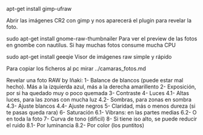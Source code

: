 apt-get install gimp-ufraw

Abrir las imágenes CR2 con gimp y nos aparecerá el plugin para revelar la foto.


sudo apt-get install gnome-raw-thumbnailer
Para ver el preview de las fotos en gnombe con nautilus.
Si hay muchas fotos consume mucha CPU


sudo apt-get install geeqie
Visor de imágenes raw simple y rápido


Para copiar los ficheros al pc mirar ../camaras_fotos.md


Revelar una foto RAW by Iñaki:
1- Balance de blancos (puede estar mal hecho). Más a la izquierda azul, más a la derecha amarillento
2- Exposición, por si ha quedado muy o poco quemada
3- Contraste
4- Luces
4.1- Altas luces, para las zonas con mucha luz
4.2- Sombras, para zonas en sombra
4.3- Ajuste blancos
4.4- Ajuste negros
5- Claridad, más o menos dureza (si te pasas queda rara)
6- Saturación
6.1- Vibrans: en las partes medias
6.2- O en toda la foto
7- Curva de tono (dificil)
8- Si tiene iso alto, se puede reducir el ruido
8.1- Por luminancia
8.2- Por color (los puntitos)

